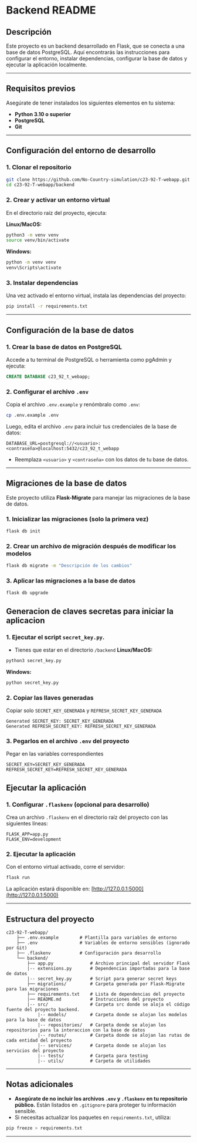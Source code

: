 # Backend README

## Descripción
Este proyecto es un backend desarrollado en Flask, que se conecta a una base de datos PostgreSQL. Aquí encontrarás las instrucciones para configurar el entorno, instalar dependencias, configurar la base de datos y ejecutar la aplicación localmente.

---

## Requisitos previos
Asegúrate de tener instalados los siguientes elementos en tu sistema:

- **Python 3.10 o superior**
- **PostgreSQL**
- **Git**

---

## Configuración del entorno de desarrollo

### 1. Clonar el repositorio
```bash
git clone https://github.com/No-Country-simulation/c23-92-T-webapp.git
cd c23-92-T-webapp/backend
```

### 2. Crear y activar un entorno virtual
En el directorio raíz del proyecto, ejecuta:

**Linux/MacOS:**
```bash
python3 -m venv venv
source venv/bin/activate
```

**Windows:**
```bash
python -m venv venv
venv\Scripts\activate
```

### 3. Instalar dependencias
Una vez activado el entorno virtual, instala las dependencias del proyecto:

```bash
pip install -r requirements.txt
```

---

## Configuración de la base de datos

### 1. Crear la base de datos en PostgreSQL
Accede a tu terminal de PostgreSQL o herramienta como pgAdmin y ejecuta:

```sql
CREATE DATABASE c23_92_t_webapp;
```

### 2. Configurar el archivo `.env`
Copia el archivo `.env.example` y renómbralo como `.env`:

```bash
cp .env.example .env
```

Luego, edita el archivo `.env` para incluir tus credenciales de la base de datos:

```plaintext
DATABASE_URL=postgresql://<usuario>:<contraseña>@localhost:5432/c23_92_t_webapp
```
- Reemplaza `<usuario>` y `<contraseña>` con los datos de tu base de datos.

---

## Migraciones de la base de datos
Este proyecto utiliza **Flask-Migrate** para manejar las migraciones de la base de datos.

### 1. Inicializar las migraciones (solo la primera vez)
```bash
flask db init
```

### 2. Crear un archivo de migración después de modificar los modelos
```bash
flask db migrate -m "Descripción de los cambios"
```

### 3. Aplicar las migraciones a la base de datos
```bash
flask db upgrade
```

## Generacion de claves secretas para iniciar la aplicacion

### 1. Ejecutar el script `secret_key.py`.
- Tienes que estar en el directorio `/backend`
**Linux/MacOS:**
```bash
python3 secret_key.py
```

**Windows:**
```bash
python secret_key.py
```

### 2. Copiar las llaves generadas 
Copiar solo `SECRET_KEY_GENERADA` y `REFRESH_SECRET_KEY_GENERADA`
```plaintext
Generated SECRET_KEY: SECRET_KEY_GENERADA
Generated REFRESH_SECRET_KEY: REFRESH_SECRET_KEY_GENERADA
```

### 3. Pegarlos en el archivo `.env` del proyecto
Pegar en las variables correspondientes
```plaintext
SECRET_KEY=SECRET_KEY_GENERADA
REFRESH_SECRET_KEY=REFRESH_SECRET_KEY_GENERADA
```

## Ejecutar la aplicación

### 1. Configurar `.flaskenv` (opcional para desarrollo)
Crea un archivo `.flaskenv` en el directorio raíz del proyecto con las siguientes líneas:

```plaintext
FLASK_APP=app.py
FLASK_ENV=development
```

### 2. Ejecutar la aplicación
Con el entorno virtual activado, corre el servidor:

```bash
flask run
```

La aplicación estará disponible en: [http://127.0.0.1:5000](http://127.0.0.1:5000)

---

## Estructura del proyecto
```plaintext
c23-92-T-webapp/
    ├── .env.example        # Plantilla para variables de entorno
    ├── .env                # Variables de entorno sensibles (ignorado por Git)
    ├── .flaskenv           # Configuración para desarrollo
    └── backend/
        ├── app.py              # Archivo principal del servidor Flask
        |-- extensions.py       # Dependencias importadas para la base de datos
        |-- secret_key.py       # Script para generar secret keys
        ├── migrations/         # Carpeta generada por Flask-Migrate para las migraciones
        ├── requirements.txt    # Lista de dependencias del proyecto
        |── README.md           # Instrucciones del proyecto
        |-- src/                # Carpeta src donde se aloja el código fuente del proyecto backend.
            |-- models/         # Carpeta donde se alojan los modelos para la base de datos
            |-- repositories/   # Carpeta donde se alojan los repositorios para la interaccion con la base de datos
            |-- routes/         # Carpeta donde se alojan las rutas de cada entidad del proyecto
            |-- services/       # Carpeta donde se alojan los servicios del proyecto
            |-- tests/          # Carpeta para testing
            |-- utils/          # Carpeta de utilidades

```

---

## Notas adicionales
- **Asegúrate de no incluir los archivos `.env` y `.flaskenv` en tu repositorio público.** Están listados en `.gitignore` para proteger tu información sensible.
- Si necesitas actualizar los paquetes en `requirements.txt`, utiliza:

```bash
pip freeze > requirements.txt
```

---


